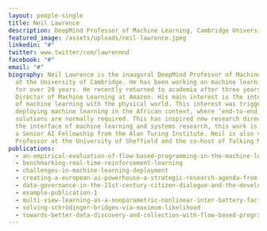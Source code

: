 ```yaml
---
layout: people-single
title: Neil Lawrence
description: DeepMind Professor of Machine Learning, Cambridge University
featured_image: /assets/uploads/neil-lawrence.jpeg
linkedin: "#"
twitter: www.twitter/com/lawrennnd
facebook: "#"
email: "#"
biography: Neil Lawrence is the inaugural DeepMind Professor of Machine Learning
  at the University of Cambridge. He has been working on machine learning models
  for over 20 years. He recently returned to academia after three years as
  Director of Machine Learning at Amazon. His main interest is the interaction
  of machine learning with the physical world. This interest was triggered by
  deploying machine learning in the African context, where ‘end-to-end’
  solutions are normally required. This has inspired new research directions at
  the interface of machine learning and systems research, this work is funded by
  a Senior AI Fellowship from the Alan Turing Institute. Neil is also visiting
  Professor at the University of Sheffield and the co-host of Talking Machines.
publications:
  - an-empirical-evaluation-of-flow-based-programming-in-the-machine-learning-deployment-context
  - benchmarking-real-time-reinforcement-learning
  - challenges-in-machine-learning-deployment
  - creating-a-european-ai-powerhouse-a-strategic-research-agenda-from-the-european-learning-and-intelligent-systems-excellence-elise-consortium
  - data-governance-in-the-21st-century-citizen-dialogue-and-the-development-of-data-trusts
  - example-publication-1
  - multi-view-learning-as-a-nonparametric-nonlinear-inter-battery-factor-analysis
  - solving-schrödinger-bridges-via-maximum-likelihood
  - towards-better-data-discovery-and-collection-with-flow-based-programming
---
```

